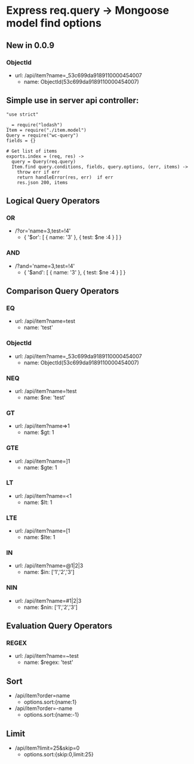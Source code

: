 # Express req.query -> Mongoose model find options
## New in 0.0.9
### ObjectId
- url: /api/item?name=_53c699da9189110000454007
    + name: ObjectId(53c699da9189110000454007)


## Simple use in server api controller:

```
"use strict"

_ = require("lodash")
Item = require("./item.model")
Query = require("wc-query")
fields = {}

# Get list of items
exports.index = (req, res) ->
  query = Query(req.query)
  Item.find query.conditions, fields, query.options, (err, items) ->
    throw err if err
    return handleError(res, err)  if err
    res.json 200, items
```

## Logical Query Operators
### OR 
- /?or='name=3,test=!4'
    + { '$or': [ { name: '3' }, { test: $ne :4 } ] }

### AND 
- /?and='name=3,test=!4'
    + { '$and': [ { name: '3' }, { test: $ne :4 } ] }


## Comparison Query Operators

### EQ
- url: /api/item?name=test
    + name: 'test'

### ObjectId
- url: /api/item?name=_53c699da9189110000454007
    + name: ObjectId(53c699da9189110000454007)

### NEQ
- url: /api/item?name=!test
    + name: $ne: 'test'

### GT
- url: /api/item?name=>1
    + name: $gt: 1

### GTE
- url: /api/item?name=]1
    + name: $gte: 1

### LT
- url: /api/item?name=<1
    + name: $lt: 1

### LTE
- url: /api/item?name=[1
    + name: $lte: 1

### IN 
- url: /api/item?name=@1|2|3
    + name: $in: ['1','2','3']

### NIN 
- url: /api/item?name=#1|2|3
    + name: $nin: ['1','2','3']

## Evaluation Query Operators
### REGEX 
- url: /api/item?name=~test
    + name: $regex: 'test'


## Sort

- /api/item?order=name
    + options.sort:{name:1}
- /api/item?order=-name
    + options.sort:{name:-1}

## Limit
- /api/item?limit=25&skip=0
    + options.sort:{skip:0,limit:25}
